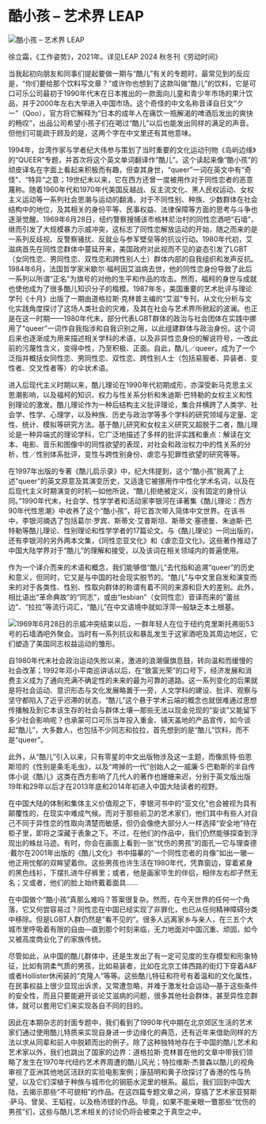 # 酷小孩 – 艺术界 LEAP

![酷小孩 – 艺术界 LEAP](//static.leapleapleap.com/wp-content/uploads/2025/02/202430-scaled.jpg)

徐立霜，《工作姿势》，2021年。详见LEAP 2024 秋冬刊《劳动时间》

当我起初向朋友和同事们提起要做一期与“酷儿”有关的专题时，最常见到的反应是，“你们要给那个饮料写文章？”或许你也想到了这款叫做“酷儿”的饮料，它是可口可乐公司最初于1990年代末在日本推出的一款面向儿童和青少年市场的果汁饮品，并于2000年左右大举进入中国市场。这个奇怪的中文名称音译自日文“クー”（Qoo），官方将它解释为“日本的成年人在痛饮一瓶解渴的啤酒后发出的爽快的畅叹”，出品公司希望小孩子们在喝过“酷儿”以后也能发出同样的满足的声音。但他们可能疏于顾及的是，这两个字在中文里还有其他意味。

1994年，台湾作家与学者纪大伟参与策划了当时重要的文化运动刊物《岛屿边缘》的“QUEER”专题，并首次将这个英文单词翻译作“酷儿”。这个读起来像“酷小孩”的顽皮译名在字面上看起来积极而有趣，但查其身世，“queer”一词在英文中有“奇怪”、“特异”之意；19世纪末以来，它在西方还曾一度被用作对于同性恋者的恶意蔑称。随着1960年代和1970年代美国反越战、反主流文化、黑人民权运动、女权主义运动等一系列社会思潮与运动的翻涌，对于不同性别、种族、少数群体在社会结构中的地位，及其相关的身份平等、民事权益、法律保障等方面的思考与斗争也逐渐觉醒。1969年6月28日，纽约警察搜捕该市格林尼治村的同性恋酒吧“石墙”，继而引发了大规模暴力示威冲突，这标志了同性恋解放运动的开始，随之而来的是一系列反歧视、反警察骚扰、反就业与参军壁垒等的抗议行动。1980年代初，艾滋病首先在同性恋群体中蔓延开来，美国政府对此视而不见的姿态引发了LGBT（女同性恋、男同性恋、双性恋和跨性别人士）群体内部的自我组织和发声反抗。1984年6月，法国哲学家米歇尔·福柯因艾滋病去世，他的同性恋身份导致了此后一系列以所谓“正名”为旗号的对他的生平和作品的攻击。然而，福柯的身世与成就也使他成为了很多酷儿知识分子的楷模。1987年冬，美国重要的艺术批评与理论学刊《十月》出版了一期由道格拉斯·克林普主编的“艾滋”专刊，从文化分析与文化实践角度探讨了这场人类社会的灾难，及其在社会与艺术界所掀起的波澜。也正是在这一时期——1980年代末，部分代表LGBT群体的政治与社会团体在实践中挪用了“queer”一词作自我指涉和自我识别之用，以此组建群体与政治身份。这个词后来也逐渐成为用来描述相关学科的术语，以及非异性恋身份的解说符号，一改此前的污蔑性含义，变得中性，乃至积极、正面。自此，酷儿／queer，成为了一个泛指并概括女同性恋、男同性恋、双性恋、跨性别人士（包括易服者、异装者、变性者、交叉性者等）的伞状术语。

进入后现代主义时期以来，酷儿理论在1990年代初期成形，亦深受新马克思主义思潮影响，以及福柯的知识、权力与性关系分析和朱迪斯·巴特勒的女权主义和性别理论的激发。酷儿理论作为一种后结构主义批评理论，集合并横跨了人类学、社会学、性学、心理学，以及种族、历史与政治学等多个学科的研究领域与定量、定性、统计、模拟等研究方法。基于酷儿研究和女权主义研究又超脱于二者，酷儿理论是一种异端式的理论学科，它广泛地描述了多样的批评实践和重点：解读在文本、电影、音乐和图像中的同性欲望的表现，对社会和政治权力中的性关系的分析，性／性别体系批评，变性与跨性别身份、虐恋与犯罪性欲望的研究等等。

在1997年出版的专著《酷儿启示录》中，纪大伟提到，这个“酷小孩”脱离了上述“queer”的英文原意及其演变历史，又适逢它被挪用作中性化学术名词，以及在后现代主义时期演变的时机—如他所说，“酷儿拒绝被定义，没有固定的身份认同。”1990年代末，社会学、性学学者和活动家李银河在译著集《酷儿理论：西方90年代性思潮》中收养了这个“酷小孩”，将它首次带入简体中文世界。在该书中，李银河摘选了包括葛尔·罗宾、斯蒂文·艾普斯坦、斯蒂文·塞德曼、朱迪斯·巴特勒等酷儿理论、性别理论和性学学者的17篇论文。与《酷儿理论》一同出版的，还有李银河的另外两本文集，《同性恋亚文化》和《虐恋亚文化》。这些著作推动了中国大陆学界对于“酷儿”的理解和接受，以及该词在相关领域内的普遍使用。

作为一个译介而来的术语和概念，我们能够借“酷儿”去代指和追溯“queer”的历史和意义，但同时，它又是与中国的社会现实脱节的。“酷儿”与中文里自发和演变而来的对于各类性、性别、性取向群体的称谓有着不同的来源和巨大的差别。此外，相比语出“革命典故”的“同志”，或由“lesbian”（女同性恋）音译而来的“蕾丝边”、“拉拉”等流行词汇，“酷儿”在中文语境中就如浮萍一般缺乏本土根基。

![1969年6月28日的示威冲突结束以后，一群年轻人在位于纽约克里斯托弗街53号的石墙酒吧外聚会。当时有一系列抗议和暴乱发生于这家酒吧及其周边地区，它们塑造了美国同志权益运动的雏形。](http://leapleapleap.com/wp-content/uploads/2014/07/featured-image-3.jpg)

自1980年代末社会政治运动失败以来，激进的浪潮偃旗息鼓，转向温和而缓慢的社会改革；1992年邓小平南巡讲话以后，在“致富光荣”的口号下，经济发展和消费主义成为了通向充满不确定性的未来的最为可靠的道路。这一系列变化的后果就是将社会运动、意识形态与文化发展略置于一旁，人文学科的建设、批评、观察与坚守都陷入了近乎迟滞的状态，“酷儿”这个悬于学术云端的概念也就很难通过思想传播触及到它本该生存的社会与群体土壤—那些无法以现金兑现的“妄谈”又能留下多少社会影响呢？也承蒙可口可乐当年投入重金、铺天盖地的产品宣传，如今谈起“酷儿”，大多数人，也包括不少同志和拉拉，首先想到的是“酷儿”饮料，而不是“queer”。

此外，从“酷儿”引入以来，只有零星的中文出版物涉及这一主题，而像凯特·伯恩斯坦的《性别是条毛毛虫》，以及“垮掉的一代”创始人之一威廉·S·巴勒斯的半自传体小说《酷儿》这类在西方影响了几代人的著作也姗姗来迟，分别于英文版出版19年和29年以后才在2013年底和2014年初进入中国大陆读者的视野。

在中国大陆的体制和集体主义价值观之下，李银河书中的“亚文化”也会被视为具有颠覆性的，在现实中难成气候。而对于那些前卫的艺术家们，他们其中有些人对自己不同于异性恋的性取向清楚而敏感，但仍会像绝大部分人一样选择“安全地”待在柜子里，即将之深藏于表象之下。不过，在他们的作品中，我们仍然能够探查到浮现出的蛛丝马迹。有时，你会在画面上看到一张“忧伤的男孩”的面孔—它与理查德·戴尔在2001年出版的《酷儿文化》书中描摹的“一个同性恋者的肖像”如出一辙—他正用忧郁的双眸望着你。这些男孩也许生活在1980年代，凭靠窗边，穿着紧身的黑色线衫，下摆扎进牛仔裤里；或者，他是画家毕生的伴侣，相伴左右却孑然无名；又或者，他们的脸上始终戴着面具……

在中国做个“酷小孩”真那么难吗？答案很复杂。然而，在今天世界的任何一个角落，它又何尝容易过？同性恋在中国已经实现了非罪化，也已从任何精神障碍分类中移除。但是LGBT人群仍然是“看不见的”。很多人远离家乡与亲人，在三五个大城市里呼吸着有限的自由—直到那个时刻来临，无力地面对中国沉重、顽固，如今又被高度商业化了的家族传统。

尽管如此，从中国的酷儿群体中，还是生发出了有一定可见度的生存模型和形象特征，比如有阴柔气质的男孩，比如易装者，比如在北京工体西路的街灯下穿着A&F或者Hollister休闲装的“克隆人”等等。这些酷儿特征和符号有着温和的文化属性，在民事权益上很少显现出诉求，又常遭忽略，并难于激发社会运动—基于这些条件的安全性，而且只要能避开谈论艾滋病的问题，很多其他社会群体，甚至异性恋群体，就可以套用它们来实现各自不同的目的。

因此在本期杂志的封面专题中，我们看到了1990年代中期在北京郊区生活的艺术家们通过使用酷儿特质来实现自身进一步边缘化的典范，还有近年来借助同样的方法以求从同辈和前人中脱颖而出的例子。除了这种独特地存在于中国的酷儿艺术和艺术家以外，我们也跳出了国家的边界：道格拉斯·克林普在他的文章中带我们领略了发生在1970年代纽约艺术界周遭的酷儿风光；特拉维斯·杰普森以酷儿的视角审视了亚洲其他地区活跃的实验电影案例；康喆明和黄子欣探讨了香港的性与热望，以及它们深植于种族与城市化的钢筋水泥里的根系。最后，我们回到中国大陆，去揭示那些“不可貌相”的作品。在这四篇专题文章之间，穿插了艺术家亚努斯·萨马、曾吴、王韬程，以及杨沛铿的作品。毕竟，如果不能亲眼一瞥那些“忧伤的男孩”们，这些与酷儿艺术相关的讨论仍将会被束之于真空之中。